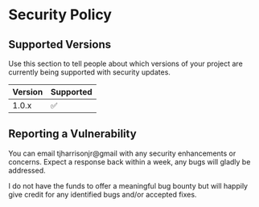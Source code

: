 # Security Policy

## Supported Versions

Use this section to tell people about which versions of your project are
currently being supported with security updates.

| Version | Supported          |
| ------- | ------------------ |
| 1.0.x   | :white_check_mark: |

## Reporting a Vulnerability

You can email tjharrisonjr@gmail with any security enhancements or concerns.
Expect a response back within a week, any bugs will gladly be addressed.

I do not have the funds to offer a meaningful bug bounty but will happily 
give credit for any identified bugs and/or accepted fixes.
